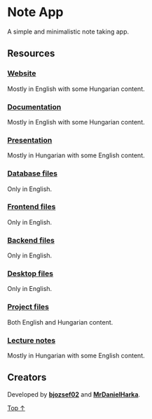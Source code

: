 # Note App

A simple and minimalistic note taking app.

## Resources

### [Website](https://the-note-app.herokuapp.com)

Mostly in English with some Hungarian content.

### [Documentation](https://github.com/MrDanielHarka/note-app/blob/main/project/documentation.md)

Mostly in English with some Hungarian content.

### [Presentation](https://motyar.github.io/markshow/?source=https://raw.githubusercontent.com/MrDanielHarka/note-app/main/project/presentation.md#/)

Mostly in Hungarian with some English content.

### [Database files](https://github.com/MrDanielHarka/note-app/tree/main/database)

Only in English.

### [Frontend files](https://github.com/MrDanielHarka/note-app/tree/main/frontend)

Only in English.

### [Backend files](https://github.com/MrDanielHarka/note-app/tree/main/backend)

Only in English.

### [Desktop files](https://github.com/MrDanielHarka/note-app/tree/main/desktop)

Only in English.

### [Project files](https://github.com/MrDanielHarka/note-app/tree/main/project)

Both English and Hungarian content.

### [Lecture notes](https://github.com/MrDanielHarka/note-app/blob/main/project/notes.md)

Mostly in Hungarian with some English content.

<!-- ### [Explanation video]()

Mostly in Hungarian with some English content. -->

## Creators

Developed by **[bjozsef02](https://github.com/bjozsef02)** and **[MrDanielHarka](https://github.com/MrDanielHarka)**.

[Top ↑](#note-app)
